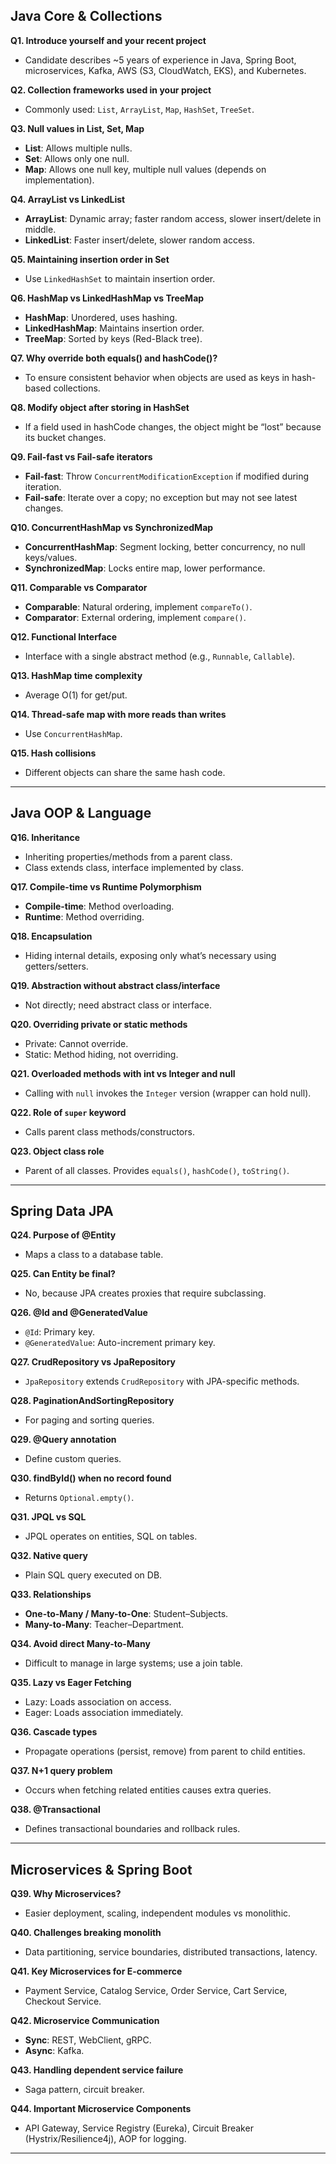 ## Java Core & Collections

**Q1. Introduce yourself and your recent project**

* Candidate describes \~5 years of experience in Java, Spring Boot, microservices, Kafka, AWS (S3, CloudWatch, EKS), and Kubernetes.

**Q2. Collection frameworks used in your project**

* Commonly used: `List`, `ArrayList`, `Map`, `HashSet`, `TreeSet`.

**Q3. Null values in List, Set, Map**

* **List**: Allows multiple nulls.
* **Set**: Allows only one null.
* **Map**: Allows one null key, multiple null values (depends on implementation).

**Q4. ArrayList vs LinkedList**

* **ArrayList**: Dynamic array; faster random access, slower insert/delete in middle.
* **LinkedList**: Faster insert/delete, slower random access.

**Q5. Maintaining insertion order in Set**

* Use `LinkedHashSet` to maintain insertion order.

**Q6. HashMap vs LinkedHashMap vs TreeMap**

* **HashMap**: Unordered, uses hashing.
* **LinkedHashMap**: Maintains insertion order.
* **TreeMap**: Sorted by keys (Red-Black tree).

**Q7. Why override both equals() and hashCode()?**

* To ensure consistent behavior when objects are used as keys in hash-based collections.

**Q8. Modify object after storing in HashSet**

* If a field used in hashCode changes, the object might be “lost” because its bucket changes.

**Q9. Fail-fast vs Fail-safe iterators**

* **Fail-fast**: Throw `ConcurrentModificationException` if modified during iteration.
* **Fail-safe**: Iterate over a copy; no exception but may not see latest changes.

**Q10. ConcurrentHashMap vs SynchronizedMap**

* **ConcurrentHashMap**: Segment locking, better concurrency, no null keys/values.
* **SynchronizedMap**: Locks entire map, lower performance.

**Q11. Comparable vs Comparator**

* **Comparable**: Natural ordering, implement `compareTo()`.
* **Comparator**: External ordering, implement `compare()`.

**Q12. Functional Interface**

* Interface with a single abstract method (e.g., `Runnable`, `Callable`).

**Q13. HashMap time complexity**

* Average O(1) for get/put.

**Q14. Thread-safe map with more reads than writes**

* Use `ConcurrentHashMap`.

**Q15. Hash collisions**

* Different objects can share the same hash code.

---

## Java OOP & Language

**Q16. Inheritance**

* Inheriting properties/methods from a parent class.
* Class extends class, interface implemented by class.

**Q17. Compile-time vs Runtime Polymorphism**

* **Compile-time**: Method overloading.
* **Runtime**: Method overriding.

**Q18. Encapsulation**

* Hiding internal details, exposing only what’s necessary using getters/setters.

**Q19. Abstraction without abstract class/interface**

* Not directly; need abstract class or interface.

**Q20. Overriding private or static methods**

* Private: Cannot override.
* Static: Method hiding, not overriding.

**Q21. Overloaded methods with int vs Integer and null**

* Calling with `null` invokes the `Integer` version (wrapper can hold null).

**Q22. Role of `super` keyword**

* Calls parent class methods/constructors.

**Q23. Object class role**

* Parent of all classes. Provides `equals()`, `hashCode()`, `toString()`.

---

## Spring Data JPA

**Q24. Purpose of @Entity**

* Maps a class to a database table.

**Q25. Can Entity be final?**

* No, because JPA creates proxies that require subclassing.

**Q26. @Id and @GeneratedValue**

* `@Id`: Primary key.
* `@GeneratedValue`: Auto-increment primary key.

**Q27. CrudRepository vs JpaRepository**

* `JpaRepository` extends `CrudRepository` with JPA-specific methods.

**Q28. PaginationAndSortingRepository**

* For paging and sorting queries.

**Q29. @Query annotation**

* Define custom queries.

**Q30. findById() when no record found**

* Returns `Optional.empty()`.

**Q31. JPQL vs SQL**

* JPQL operates on entities, SQL on tables.

**Q32. Native query**

* Plain SQL query executed on DB.

**Q33. Relationships**

* **One-to-Many / Many-to-One**: Student–Subjects.
* **Many-to-Many**: Teacher–Department.

**Q34. Avoid direct Many-to-Many**

* Difficult to manage in large systems; use a join table.

**Q35. Lazy vs Eager Fetching**

* Lazy: Loads association on access.
* Eager: Loads association immediately.

**Q36. Cascade types**

* Propagate operations (persist, remove) from parent to child entities.

**Q37. N+1 query problem**

* Occurs when fetching related entities causes extra queries.

**Q38. @Transactional**

* Defines transactional boundaries and rollback rules.

---

## Microservices & Spring Boot

**Q39. Why Microservices?**

* Easier deployment, scaling, independent modules vs monolithic.

**Q40. Challenges breaking monolith**

* Data partitioning, service boundaries, distributed transactions, latency.

**Q41. Key Microservices for E-commerce**

* Payment Service, Catalog Service, Order Service, Cart Service, Checkout Service.

**Q42. Microservice Communication**

* **Sync**: REST, WebClient, gRPC.
* **Async**: Kafka.

**Q43. Handling dependent service failure**

* Saga pattern, circuit breaker.

**Q44. Important Microservice Components**

* API Gateway, Service Registry (Eureka), Circuit Breaker (Hystrix/Resilience4j), AOP for logging.

---
